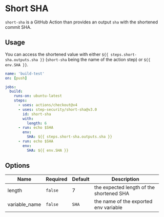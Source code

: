 # Short SHA

`short-sha` is a GitHub Action than provides an output `sha` with the shortened commit SHA.

## Usage

You can access the shortened value with either `${{ steps.short-sha.outputs.sha }}` (`short-sha` being the name of the action step) or `${{ env.SHA }}`.

```yaml
name: 'build-test'
on: [push]

jobs:
  build:
    runs-on: ubuntu-latest
    steps:
      - uses: actions/checkout@v4
      - uses: step-security/short-sha@v3.0
        id: short-sha
        with:
          length: 6
      - run: echo $SHA
        env:
          SHA: ${{ steps.short-sha.outputs.sha }}
      - run: echo $SHA
        env:
          SHA: ${{ env.SHA }}
```

## Options

| Name          | Required | Default | Description                              |
| ------------- | -------- | ------- | ---------------------------------------- |
| length        | `false`  | 7       | the expected length of the shortened SHA |
| variable_name | `false`  | `SHA`   | the name of the exported env variable    |